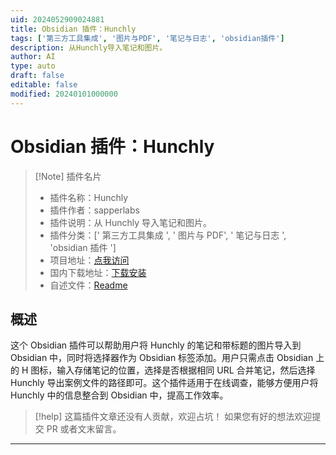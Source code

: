 ```yaml
---
uid: 2024052909024881
title: Obsidian 插件：Hunchly
tags: ['第三方工具集成', '图片与PDF', '笔记与日志', 'obsidian插件']
description: 从Hunchly导入笔记和图片。
author: AI
type: auto
draft: false
editable: false
modified: 20240101000000
---
```


# Obsidian 插件：Hunchly

> [!Note] 插件名片
> - 插件名称：Hunchly
> - 插件作者：sapperlabs
> - 插件说明：从 Hunchly 导入笔记和图片。
> - 插件分类：[' 第三方工具集成 ', ' 图片与 PDF', ' 笔记与日志 ', 'obsidian 插件 ']
> - 项目地址：[点我访问](https://github.com/shadowoption/Hunchly-obsidian-plugin)
> - 国内下载地址：[下载安装](https://pkmer.cn/products/plugin/pluginMarket/?hunchly)
> - 自述文件：[Readme](https://ghproxy.net/https://raw.githubusercontent.com/shadowoption/Hunchly-obsidian-plugin/master/README.md)

## 概述

这个 Obsidian 插件可以帮助用户将 Hunchly 的笔记和带标题的图片导入到 Obsidian 中，同时将选择器作为 Obsidian 标签添加。用户只需点击 Obsidian 上的 H 图标，输入存储笔记的位置，选择是否根据相同 URL 合并笔记，然后选择 Hunchly 导出案例文件的路径即可。这个插件适用于在线调查，能够方便用户将 Hunchly 中的信息整合到 Obsidian 中，提高工作效率。

> [!help]
> 这篇插件文章还没有人贡献，欢迎占坑！
> 如果您有好的想法欢迎提交 PR 或者文末留言。

---



